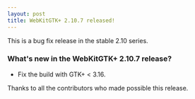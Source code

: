 ```yaml
---
layout: post
title: WebKitGTK+ 2.10.7 released!
---
```


This is a bug fix release in the stable 2.10 series.

### What's new in the WebKitGTK+ 2.10.7 release?

 - Fix the build with GTK+ < 3.16.

Thanks to all the contributors who made possible this release.
